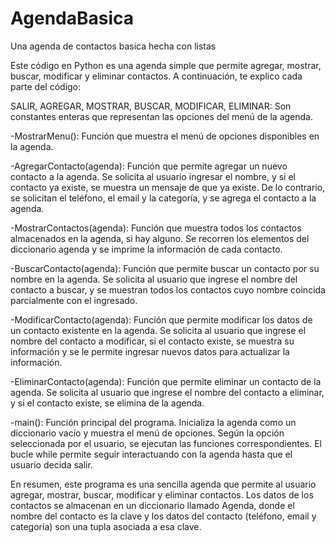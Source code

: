 # AgendaBasica
Una agenda de contactos basica hecha con listas

Este código en Python es una agenda simple que permite agregar, mostrar, buscar, modificar y eliminar contactos. A continuación, te explico cada parte del código:

SALIR, AGREGAR, MOSTRAR, BUSCAR, MODIFICAR, ELIMINAR: Son constantes enteras que representan las opciones del menú de la agenda.

-MostrarMenu(): Función que muestra el menú de opciones disponibles en la agenda.

-AgregarContacto(agenda): Función que permite agregar un nuevo contacto a la agenda. Se solicita al usuario ingresar el nombre, y si el contacto ya existe, se muestra un mensaje de que ya existe. De lo contrario, se solicitan el teléfono, el email y la categoría, y se agrega el contacto a la agenda.

-MostrarContactos(agenda): Función que muestra todos los contactos almacenados en la agenda, si hay alguno. Se recorren los elementos del diccionario agenda y se imprime la información de cada contacto.

-BuscarContacto(agenda): Función que permite buscar un contacto por su nombre en la agenda. Se solicita al usuario que ingrese el nombre del contacto a buscar, y se muestran todos los contactos cuyo nombre coincida parcialmente con el ingresado.

-ModificarContacto(agenda): Función que permite modificar los datos de un contacto existente en la agenda. Se solicita al usuario que ingrese el nombre del contacto a modificar, si el contacto existe, se muestra su información y se le permite ingresar nuevos datos para actualizar la información.

-EliminarContacto(agenda): Función que permite eliminar un contacto de la agenda. Se solicita al usuario que ingrese el nombre del contacto a eliminar, y si el contacto existe, se elimina de la agenda.

-main(): Función principal del programa. Inicializa la agenda como un diccionario vacío y muestra el menú de opciones. Según la opción seleccionada por el usuario, se ejecutan las funciones correspondientes. El bucle while permite seguir interactuando con la agenda hasta que el usuario decida salir.

En resumen, este programa es una sencilla agenda que permite al usuario agregar, mostrar, buscar, modificar y eliminar contactos. Los datos de los contactos se almacenan en un diccionario llamado Agenda, donde el nombre del contacto es la clave y los datos del contacto (teléfono, email y categoría) son una tupla asociada a esa clave.
